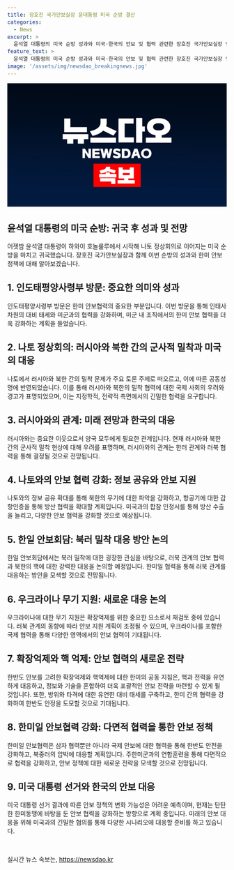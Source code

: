 ```yaml
---
title: 장호진 국가안보실장 윤대통령 미국 순방 결산
categories:
  - News
excerpt: >
  윤석열 대통령의 미국 순방 성과와 미국·한국의 안보 및 협력 관련한 장호진 국가안보실장 인터뷰 내용을 종합해보면, 윤 대통령의 나토 정상회의 참석과 미국 순방에서 양국 간 안보 및 협력 강화에 집중하고, 러시아와 북한의 군사적 밀착에 대한 우려를 강조하며 나토 회의를 통해 이를 강력히 다루었다. 한미일 안보협력 또한 더욱 강화되고 있는 것으로 나타났다. 특히 한반도 안보를 고려해 한미일 연합훈련 등을 통해 국제사회의 안보를 확립하고 있으며, 미국과의 핵억제 핵작전 지침 채택을 통해 안보 협력을 강화하고 있다.
feature_text: >
  윤석열 대통령의 미국 순방 성과와 미국·한국의 안보 및 협력 관련한 장호진 국가안보실장 인터뷰 내용을 종합해보면, 윤 대통령의 나토 정상회의 참석과 미국 순방에서 양국 간 안보 및 협력 강화에 집중하고, 러시아와 북한의 군사적 밀착에 대한 우려를 강조하며 나토 회의를 통해 이를 강력히 다루었다. 한미일 안보협력 또한 더욱 강화되고 있는 것으로 나타났다. 특히 한반도 안보를 고려해 한미일 연합훈련 등을 통해 국제사회의 안보를 확립하고 있으며, 미국과의 핵억제 핵작전 지침 채택을 통해 안보 협력을 강화하고 있다.
image: '/assets/img/newsdao_breakingnews.jpg'
---
```


<p><img src="/assets/img/newsdao_breakingnews.jpg" alt="ontimetimes 속보" /></p>

<h2 data-ke-size="size26">윤석열 대통령의 미국 순방: 귀국 후 성과 및 전망</h2>

<p data-ke-size="size16">어젯밤 윤석열 대통령이 하와이 호놀룰루에서 시작해 나토 정상회의로 이어지는 미국 순방을 마치고 귀국했습니다. 장호진 국가안보실장과 함께 이번 순방의 성과와 한미 안보정책에 대해 알아보겠습니다.</p>

<h2 data-ke-size="size24">1. 인도태평양사령부 방문: 중요한 의미와 성과</h2>

<p data-ke-size="size16">인도태평양사령부 방문은 한미 안보협력의 중요한 부분입니다. 이번 방문을 통해 인태사 차원의 대비 태세와 미군과의 협력을 강화하며, 미군 내 조직에서의 한미 안보 협력을 더욱 강화하는 계획을 들었습니다.</p>

<h2 data-ke-size="size24">2. 나토 정상회의: 러시아와 북한 간의 군사적 밀착과 미국의 대응</h2>

<p data-ke-size="size16">나토에서 러시아와 북한 간의 밀착 문제가 주요 토론 주제로 떠오르고, 이에 따른 공동성명에 반영되었습니다. 이를 통해 러시아와 북한의 밀착 협력에 대한 국제 사회의 우려와 경고가 표명되었으며, 이는 지정학적, 전략적 측면에서의 긴밀한 협력을 요구합니다.</p>

<h2 data-ke-size="size24">3. 러시아와의 관계: 미래 전망과 한국의 대응</h2>

<p data-ke-size="size16">러시아와는 중요한 이웃으로서 양국 모두에게 필요한 관계입니다. 현재 러시아와 북한 간의 군사적 밀착 현상에 대해 우려를 표명하며, 러시아와의 관계는 한러 관계와 러북 협력을 통해 결정될 것으로 전망됩니다.</p>

<h2 data-ke-size="size24">4. 나토와의 안보 협력 강화: 정보 공유와 안보 지원</h2>

<p data-ke-size="size16">나토와의 정보 공유 확대를 통해 북한의 무기에 대한 파악을 강화하고, 항공기에 대한 감항인증을 통해 방산 협력을 확대할 계획입니다. 미국과의 합참 인정서를 통해 방산 수출을 늘리고, 다양한 안보 협력을 강화할 것으로 예상됩니다.</p>

<h2 data-ke-size="size24">5. 한일 안보회담: 북러 밀착 대응 방안 논의</h2>

<p data-ke-size="size16">한일 안보회담에서는 북러 밀착에 대한 굉장한 관심을 바탕으로, 러북 관계의 안보 협력과 북한의 핵에 대한 강력한 대응을 논의할 예정입니다. 한미일 협력을 통해 러북 관계를 대응하는 방안을 모색할 것으로 전망됩니다.</p>

<h2 data-ke-size="size24">6. 우크라이나 무기 지원: 새로운 대응 논의</h2>

<p data-ke-size="size16">우크라이나에 대한 무기 지원은 확장억제를 위한 중요한 요소로서 재검토 중에 있습니다. 러북 관계의 동향에 따라 안보 지원 계획이 조정될 수 있으며, 우크라이나를 포함한 국제 협력을 통해 다양한 영역에서의 안보 협력이 기대됩니다.</p>

<h2 data-ke-size="size24">7. 확장억제와 핵 억제: 안보 협력의 새로운 전략</h2>

<p data-ke-size="size16">한반도 안보를 고려한 확장억제와 핵억제에 대한 한미의 공동 지침은, 핵과 전력을 유연하게 대응하고, 정보와 기술을 혼합하여 더욱 포괄적인 안보 전략을 마련할 수 있게 될 것입니다. 또한, 방위와 타격에 대한 유연한 대비 태세를 구축하고, 한미 간의 협력을 강화하여 한반도 안정을 도모할 것으로 기대됩니다.</p>

<h2 data-ke-size="size24">8. 한미일 안보협력 강화: 다면적 협력을 통한 안보 정책</h2>

<p data-ke-size="size16">한미일 안보협력은 삼자 협력뿐만 아니라 국제 안보에 대한 협력을 통해 한반도 안전을 강화하고, 북중러의 압박에 대응할 계획입니다. 주한미군과의 연합훈련을 통해 다면적으로 협력을 강화하고, 안보 정책에 대한 새로운 전략을 모색할 것으로 전망됩니다.</p>

<h2 data-ke-size="size24">9. 미국 대통령 선거와 한국의 안보 대응</h2>

<p data-ke-size="size16">미국 대통령 선거 결과에 따른 안보 정책의 변화 가능성은 어려운 예측이며, 현재는 탄탄한 한미동맹에 바탕을 둔 안보 협력을 강화하는 방향으로 계획 중입니다. 미래의 안보 대응을 위해 미국과의 긴밀한 협의를 통해 다양한 시나리오에 대응할 준비를 하고 있습니다.</p>

<p data-ke-size="size16">&nbsp;</p>
실시간 뉴스 속보는, <a href="https://newsdao.kr" rel="dofollow">https://newsdao.kr</a>


